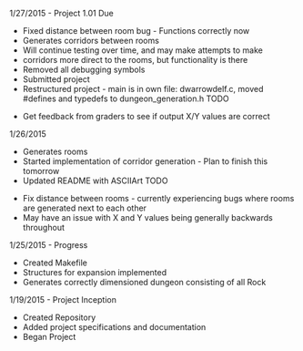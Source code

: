 1/27/2015 - Project 1.01 Due
+ Fixed distance between room bug - Functions correctly now
+ Generates corridors between rooms
+	 Will continue testing over time, and may make attempts to make
+	 corridors more direct to the rooms, but functionality is there  
+ Removed all debugging symbols
+ Submitted project
+ Restructured project - main is in own file: dwarrowdelf.c, moved #defines and typedefs to dungeon_generation.h 
TODO
- Get feedback from graders to see if output X/Y values are correct

1/26/2015
+ Generates rooms
+ Started implementation of corridor generation - Plan to finish this tomorrow
+ Updated README with ASCIIArt
TODO
- Fix distance between rooms - currently experiencing bugs where rooms are generated next to each other
- May have an issue with X and Y values being generally backwards throughout

1/25/2015 - Progress
+ Created Makefile
+ Structures for expansion implemented
+ Generates correctly dimensioned dungeon consisting of all Rock

1/19/2015 - Project Inception
+ Created Repository
+ Added project specifications and documentation
+ Began Project
